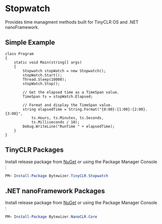 # Stopwatch

Provides time managment methods built for TinyCLR OS and .NET nanoFramework.

## Simple Example
```CSharp
class Program
{
    static void Main(string[] args)
    {
        Stopwatch stopWatch = new Stopwatch();
        stopWatch.Start();
        Thread.Sleep(10000);
        stopWatch.Stop();
        
        // Get the elapsed time as a TimeSpan value.
        TimeSpan ts = stopWatch.Elapsed;

        // Format and display the TimeSpan value.
        string elapsedTime = String.Format("{0:00}:{1:00}:{2:00}.{3:00}",
            ts.Hours, ts.Minutes, ts.Seconds,
            ts.Milliseconds / 10);
        Debug.WriteLine("RunTime " + elapsedTime);
    }
}
```

## TinyCLR Packages
Install release package from [NuGet](https://www.nuget.org/packagesq=bytewizer.tinyclr) or using the Package Manager Console :
```powershell
PM> Install-Package Bytewizer.TinyCLR.Stopwatch
```

## .NET nanoFramework Packages
Install release package from [NuGet](https://www.nuget.org/packages?q=bytewizer.nanoclr) or using the Package Manager Console :
```powershell
PM> Install-Package Bytewizer.NanoCLR.Core
```